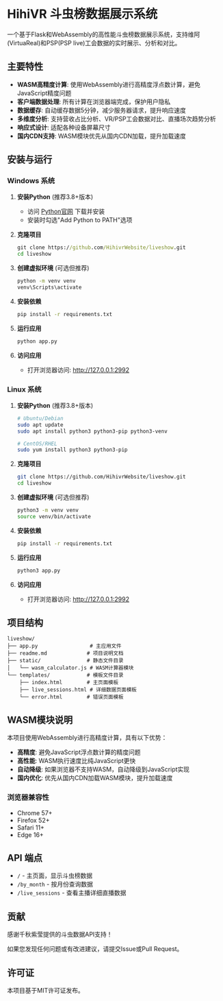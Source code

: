 # HihiVR 斗虫榜数据展示系统

一个基于Flask和WebAssembly的高性能斗虫榜数据展示系统，支持维阿(VirtuaReal)和PSP(PSP live)工会数据的实时展示、分析和对比。

## 主要特性

- **WASM高精度计算**: 使用WebAssembly进行高精度浮点数计算，避免JavaScript精度问题
- **客户端数据处理**: 所有计算在浏览器端完成，保护用户隐私
- **数据缓存**: 自动缓存数据5分钟，减少服务器请求，提升响应速度
- **多维度分析**: 支持营收占比分析、VR/PSP工会数据对比、直播场次趋势分析
- **响应式设计**: 适配各种设备屏幕尺寸
- **国内CDN支持**: WASM模块优先从国内CDN加载，提升加载速度

## 安装与运行

### Windows 系统

1. **安装Python** (推荐3.8+版本)
   - 访问 [Python官网](https://www.python.org/downloads/) 下载并安装
   - 安装时勾选"Add Python to PATH"选项

2. **克隆项目**
   ```cmd
   git clone https://github.com/HihivrWebsite/liveshow.git
   cd liveshow
   ```

3. **创建虚拟环境** (可选但推荐)
   ```cmd
   python -m venv venv
   venv\Scripts\activate
   ```

4. **安装依赖**
   ```cmd
   pip install -r requirements.txt
   ```

5. **运行应用**
   ```cmd
   python app.py
   ```

6. **访问应用**
   - 打开浏览器访问: http://127.0.0.1:2992

### Linux 系统

1. **安装Python** (推荐3.8+版本)
   ```bash
   # Ubuntu/Debian
   sudo apt update
   sudo apt install python3 python3-pip python3-venv
   
   # CentOS/RHEL
   sudo yum install python3 python3-pip
   ```

2. **克隆项目**
   ```bash
   git clone https://github.com/HihivrWebsite/liveshow.git
   cd liveshow
   ```

3. **创建虚拟环境** (可选但推荐)
   ```bash
   python3 -m venv venv
   source venv/bin/activate
   ```

4. **安装依赖**
   ```bash
   pip install -r requirements.txt
   ```

5. **运行应用**
   ```bash
   python3 app.py
   ```

6. **访问应用**
   - 打开浏览器访问: http://127.0.0.1:2992

## 项目结构

```
liveshow/
├── app.py                 # 主应用文件
├── readme.md             # 项目说明文档
├── static/               # 静态文件目录
│   └── wasm_calculator.js # WASM计算器模块
└── templates/            # 模板文件目录
    ├── index.html        # 主页面模板
    ├── live_sessions.html # 详细数据页面模板
    └── error.html        # 错误页面模板
```

## WASM模块说明

本项目使用WebAssembly进行高精度计算，具有以下优势：

- **高精度**: 避免JavaScript浮点数计算的精度问题
- **高性能**: WASM执行速度比纯JavaScript更快
- **自动降级**: 如果浏览器不支持WASM，自动降级到JavaScript实现
- **国内优化**: 优先从国内CDN加载WASM模块，提升加载速度

### 浏览器兼容性

- Chrome 57+
- Firefox 52+
- Safari 11+
- Edge 16+

## API 端点

- `/` - 主页面，显示斗虫榜数据
- `/by_month` - 按月份查询数据
- `/live_sessions` - 查看主播详细直播数据

## 贡献

感谢千秋紫莹提供的斗虫数据API支持！

如果您发现任何问题或有改进建议，请提交Issue或Pull Request。

## 许可证

本项目基于MIT许可证发布。
